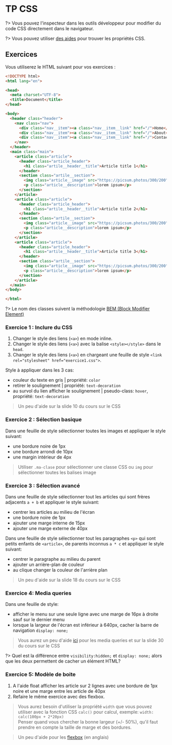 <h1> TP CSS </h1>

?> Vous pouvez l'inspecteur dans les outils développeur pour modifier du code CSS directement dans le navigateur.

?> Vous pouvez utiliser [des aides](https://developer.mozilla.org/fr/docs/Web/CSS/Reference) pour trouver les propriétés CSS.

<!-- ?> La correction se trouve là [correction](/tp/css1-correction) -->

## Exercices

Vous utiliserez le HTML suivant pour vos exercices : 
```html
<!DOCTYPE html>
<html lang="en">

<head>
  <meta charset="UTF-8">
  <title>Document</title>
</head>

<body>
  <header class="header">
    <nav class="nav">
      <div class="nav__item"><a class="nav__item__link" href="/">Home</a></div>
      <div class="nav__item"><a class="nav__item__link" href="/">About</a></div>
      <div class="nav__item"><a class="nav__item__link" href="/">Contact</a></div>
    </nav>
  </header>
  <main class="main">
    <article class="article">
      <header class="article_header">
        <h1 class="artile__header__title">Article title 1</h1>
      </header>
      <section class="artile__section">
        <img class="article__image" src="https://picsum.photos/300/200" alt="">
        <p class="article__description">lorem ipsum</p>
      </section>
    </article>
    <article class="article">
      <header class="article_header">
        <h1 class="artile__header__title">Article title 2</h1>
      </header>
      <section class="artile__section">
        <img class="article__image" src="https://picsum.photos/300/200" alt="">
        <p class="article__description">lorem ipsum</p>
      </section>
    </article>
    <article class="article">
      <header class="article_header">
        <h1 class="artile__header__title">Article title 3</h1>
      </header>
      <section class="artile__section">
        <img class="article__image" src="https://picsum.photos/300/200" alt="">
        <p class="article__description">lorem ipsum</p>
      </section>
    </article>
  </main>
</body>

</html>
```
?> Le nom des classes suivent la méthodologie [BEM (Block Modifier Element)](http://getbem.com/) 

### Exercice 1 : Inclure du CSS

1. Changer le style des liens (`<a>`) en mode inline.
2. Changer le style des liens (`<a>`) avec la balise `<style></style>` dans le `head`.
3. Changer le style des liens (`<a>`) en chargeant une feuille de style `<link rel="stylesheet" href="exercice1.css">`.

Style à appliquer dans les 3 cas:
  - couleur du texte en gris | propriété: `color`
  - retirer le soulignement | propriété: `text-decoration`
  - au survol du lien afficher le soulignement | pseudo-class: `hover`, propriété: `text-decoration`

> Un peu d'aide sur la slide 10 du cours sur le CSS

### Exercice 2 : Sélection basique

Dans une feuille de style sélectionner toutes les images et appliquer le style suivant:
  - une bordure noire de 1px
  - une bordure arrondi de 10px
  - une margin intérieur de 4px

> Utiliser `.ma-clase` pour sélectionner une classe CSS ou `img` pour sélectionner toutes les balises image
  
### Exercice 3 : Sélection avancé

Dans une feuille de style sélectionner tout les articles qui sont frères adjacents `a + b` et appliquer le style suivant:
  - centrer les articles au milieu de l'écran
  - une bordure noire de 1px
  - ajouter une marge interne de 15px
  - ajouter une marge externe de 40px

Dans une feuille de style sélectionner tout les paragraphes `<p>` qui sont petits enfants de `<article>`, de parents inconnus `a * c` et appliquer le style suivant:
  - centrer le paragraphe au milieu du parent
  - ajouter un arrière-plan de couleur
  - au clique changer la couleur de l'arrière plan

> Un peu d'aide sur la slide 18 du cours sur le CSS

### Exercice 4: Media queries

Dans une feuille de style: 
  - afficher le menu sur une seule ligne avec une marge de 16px à droite sauf sur le dernier menu
  - lorsque la largeur de l'écran est inférieur à 640px, cacher la barre de navigation `display: none;`

> Vous aurez un peu d'aide [ici](https://www.alsacreations.com/article/lire/930-css3-media-queries.html) pour les media queries et sur la slide 30 du cours sur le CSS

?> Quel est la différence entre `visibility:hidden;` et `display: none;` alors que les deux permettent de cacher un élément HTML?

### Exercice 5: Modèle de boite 

1. A l'aide float afficher les article sur 2 lignes avec une bordure de 1px noire et une marge entre les article de 40px
2. Refaire le même exercice avec des flexbox.

> Vous aurez besoin d'utiliser la propriété `width` que vous pouvez utiliser avec la fonction CSS `calc()` pour calcul, exemple: `width: calc(100px + 2*20px)` <br>
> Penser quand vous chercher la bonne largeur (+/- 50%), qu'il faut prendre en compte la taille de marge et des bordures. 

> Un peu d'aide pour les [flexbox](https://css-tricks.com/snippets/css/a-guide-to-flexbox/) (en anglais)